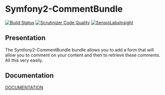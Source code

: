 # Symfony2-CommentBundle

[![Build Status](https://travis-ci.org/Mykees/MkCommentBundle.svg?branch=master)](https://travis-ci.org/Mykees/MkCommentBundle)
[![Scrutinizer Code Quality](https://scrutinizer-ci.com/g/Mykees/MkCommentBundle/badges/quality-score.png?b=master)](https://scrutinizer-ci.com/g/Mykees/MkCommentBundle/?branch=master)
[![SensioLabsInsight](https://insight.sensiolabs.com/projects/f6cd9834-575b-484e-9bd2-e600f9d2d824/big.png)](https://insight.sensiolabs.com/projects/f6cd9834-575b-484e-9bd2-e600f9d2d824)

## Presentation

The Symfony2-CommentBundle bundle allows you to add a form that will allow you to comment on your content and then to retrieve these comments. All this very easily.

## Documentation

[DOCUMENTATION](http://mykees.github.io/MkCommentBundle/)
